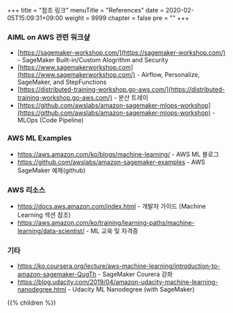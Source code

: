 +++
title = "참조 링크"
menuTitle = "References"
date = 2020-02-05T15:09:31+09:00
weight = 9999
chapter = false
pre = "<b></b>"
+++

### AIML on AWS 관련 워크샾
- [https://sagemaker-workshop.com/](https://sagemaker-workshop.com/) - SageMaker Built-in/Custom Alogrithm and Security
- [https://www.sagemakerworkshop.com](https://www.sagemakerworkshop.com/) - Airflow, Personalize, SageMaker, and StepFunctions
- [https://distributed-training-workshop.go-aws.com/](https://distributed-training-workshop.go-aws.com/) - 분산 트레이
- [https://github.com/awslabs/amazon-sagemaker-mlops-workshop](https://github.com/awslabs/amazon-sagemaker-mlops-workshop) - MLOps (Code Pipeline)

### AWS ML Examples
- https://aws.amazon.com/ko/blogs/machine-learning/ - AWS ML 블로그
- https://github.com/awslabs/amazon-sagemaker-examples - AWS SageMaker 예제(github)

### AWS 리소스
- https://docs.aws.amazon.com/index.html - 개발자 가이드 (Machine Learning 섹션 참조)
- https://aws.amazon.com/ko/training/learning-paths/machine-learning/data-scientist/ - ML 교육 및 자격증

### 기타
- https://ko.coursera.org/lecture/aws-machine-learning/introduction-to-amazon-sagemaker-QugTh - SageMaker Courera 강좌
- https://blog.udacity.com/2019/04/amazon-udacity-machine-learning-nanodegree.html - Udacity ML Nanodegree (with SageMaker)

{{% children  %}}
